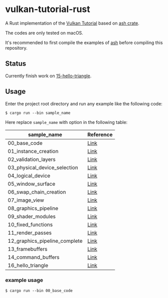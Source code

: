 # vulkan-tutorial-rust

A Rust implementation of the [Vulkan Tutorial](https://vulkan-tutorial.com) based on [ash crate](https://crates.io/crates/ash).

The codes are only tested on macOS.

It's recommended to first compile the examples of [ash](https://github.com/MaikKlein/ash) before compiling this repository.

## Status

Currently finish work on [15-hello-triangle](https://vulkan-tutorial.com/Drawing_a_triangle/Drawing/Rendering_and_presentation).

## Usage

Enter the project root directory and run any example like the following code:

```shell
$ cargo run --bin sample_name
```

Here replace `sample_name` with option in the following table:

| sample_name                   | Reference                                                    |
| ----------------------------- | ------------------------------------------------------------ |
| 00_base_code                  | [Link](https://vulkan-tutorial.com/Drawing_a_triangle/Setup/Base_code) |
| 01_instance_creation          | [Link](https://vulkan-tutorial.com/Drawing_a_triangle/Setup/Instance) |
| 02_validation_layers          | [Link](https://vulkan-tutorial.com/Drawing_a_triangle/Setup/Validation_layers) |
| 03_physical_device_selection  | [Link](https://vulkan-tutorial.com/Drawing_a_triangle/Setup/Physical_devices_and_queue_families) |
| 04_logical_device             | [Link](https://vulkan-tutorial.com/Drawing_a_triangle/Setup/Logical_device_and_queues) |
| 05_window_surface             | [Link](https://vulkan-tutorial.com/Drawing_a_triangle/Presentation/Window_surface) |
| 06_swap_chain_creation        | [Link](https://vulkan-tutorial.com/Drawing_a_triangle/Presentation/Swap_chain) |
| 07_image_view                 | [Link](https://vulkan-tutorial.com/Drawing_a_triangle/Presentation/Image_views) |
| 08_graphics_pipeline          | [Link](https://vulkan-tutorial.com/Drawing_a_triangle/Graphics_pipeline_basics) |
| 09_shader_modules             | [Link](https://vulkan-tutorial.com/Drawing_a_triangle/Graphics_pipeline_basics/Shader_modules) |
| 10_fixed_functions            | [Link](https://vulkan-tutorial.com/Drawing_a_triangle/Graphics_pipeline_basics/Fixed_functions) |
| 11_render_passes              | [Link](https://vulkan-tutorial.com/Drawing_a_triangle/Graphics_pipeline_basics/Render_passes) |
| 12_graphics_pipeline_complete | [Link](https://vulkan-tutorial.com/Drawing_a_triangle/Graphics_pipeline_basics/Conclusion) |
| 13_framebuffers               | [Link](https://vulkan-tutorial.com/Drawing_a_triangle/Drawing/Framebuffers) |
| 14_command_buffers            | [Link](https://vulkan-tutorial.com/Drawing_a_triangle/Drawing/Command_buffers) |
| 16_hello_triangle             | [Link](https://vulkan-tutorial.com/Drawing_a_triangle/Drawing/Rendering_and_presentation) |

### example usage

```
$ cargo run --bin 00_base_code
```

